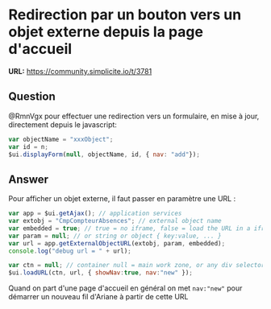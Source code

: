 # Redirection par un bouton vers un objet externe depuis la page d'accueil

**URL:** https://community.simplicite.io/t/3781

## Question
@RmnVgx pour effectuer une redirection vers un formulaire, en mise à jour, directement depuis le javascript:

```javascript
var objectName = "xxxObject";
var id = n;
$ui.displayForm(null, objectName, id, { nav: "add"});
```

## Answer
Pour afficher un objet externe, il faut passer en paramètre une URL :

```javascript
var app = $ui.getAjax(); // application services
var extobj = "CmpCompteurAbsences"; // external object name
var embedded = true; // true = no iframe, false = load the URL in a iframe
var param = null; // or string or object { key:value, ... }
var url = app.getExternalObjectURL(extobj, param, embedded);
console.log("debug url = " + url);

var ctn = null; // container null = main work zone, or any div selector
$ui.loadURL(ctn, url, { showNav:true, nav:"new" });
```

Quand on part d'une page d'accueil en général on met `nav:"new"` pour démarrer un nouveau fil d'Ariane à partir de cette URL
